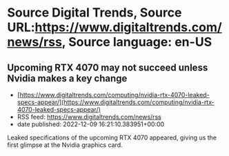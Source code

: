 # Source Digital Trends, Source URL:https://www.digitaltrends.com/news/rss, Source language: en-US

## Upcoming RTX 4070 may not succeed unless Nvidia makes a key change
 - [https://www.digitaltrends.com/computing/nvidia-rtx-4070-leaked-specs-appear/](https://www.digitaltrends.com/computing/nvidia-rtx-4070-leaked-specs-appear/)
 - RSS feed: https://www.digitaltrends.com/news/rss
 - date published: 2022-12-09 16:21:10.383951+00:00

Leaked specifications of the upcoming RTX 4070 appeared, giving us the first glimpse at the Nvidia graphics card.
